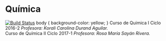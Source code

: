 # Química
[![Build Status](https://travis-ci.org/gnab/remark.svg?branch=develop)]()
body {
    background-color: yellow;
}
Curso de Quimica I Ciclo 2016-2 _Profesora: Korali Carolina Durand Aguilar._<br /> 
Curso de Química II Ciclo 2017-1 _Profesora: Rosa María Sayán Rivera._
